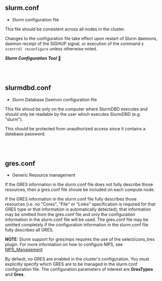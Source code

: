 ## slurm.conf

- Slurm configuration file

This file should be consistent across all nodes in the cluster.

Changes to the configuration file take effect upon restart of Slurm daemons, daemon receipt of the SIGHUP signal, 
or execution of the command ```$ scontrol reconfigure``` unless otherwise noted.

***Slurm Configuration Tool*** [:link:](https://slurm.schedmd.com/configurator.html)

</br></br>
## slurmdbd.conf

- Slurm Database Daemon configuration file

This file shoud be only on the computer where SlurmDBD executes and should only be readable by the user which executes SlurmDBD (e.g. "slurm").

This should be protected from unauthorized access since it contains a database password.

</br></br>
## gres.conf

- Generic Resource management

If the GRES information in the slurm.conf file does not fully describe those resources, then a gres.conf file shoule be included on each compute node.

If the GRES information in the slurm.conf file fully describes those resources (i.e. no "Cores", "File" or "Links" specification is required for that GRES type or that information is automatically detected), that information may be omitted from the gres.conf file and only the configuration information in the slurm.conf file will be used. The gres.conf file may be omitted completely if the configuration information in the slurm.conf file fully describes all GRES.

**NOTE**: Slurm support for gres/mps requires the use of the select/cons_tres plugin. For more information on how to configure MPS, see [MPS_Management](https://slurm.schedmd.com/gres.html#MPS_Management)

By default, no GRES are enabled in the cluster's configuration. 
You must explicitly specify which GRES are to be managed in the slurm.conf configuration file.
The configuration parameters of interest are **GresTypes** and **Gres**.





